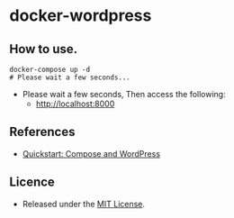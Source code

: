 # docker-wordpress


## How to use.
```shell script
docker-compose up -d
# Please wait a few seconds...
```

- Please wait a few seconds, Then access the following:
  - [http://localhost:8000](http://localhost:8000)


## References
- [Quickstart: Compose and WordPress](https://docs.docker.com/compose/wordpress/)


## Licence
- Released under the [MIT License](https://opensource.org/licenses/MIT).

